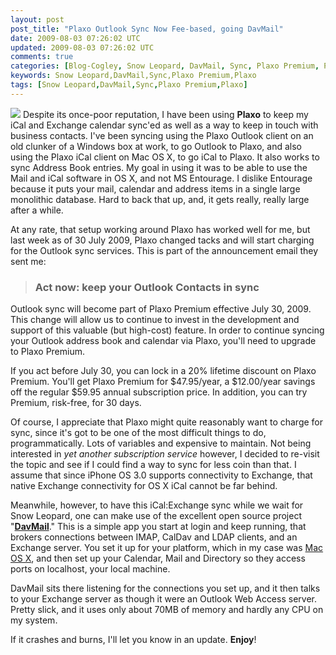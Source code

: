 ```yaml
---           
layout: post
post_title: "Plaxo Outlook Sync Now Fee-based, going DavMail"
date: 2009-08-03 07:26:02 UTC
updated: 2009-08-03 07:26:02 UTC
comments: true
categories: [Blog-Cogley, Snow Leopard, DavMail, Sync, Plaxo Premium, Plaxo]
keywords: Snow Leopard,DavMail,Sync,Plaxo Premium,Plaxo
tags: [Snow Leopard,DavMail,Sync,Plaxo Premium,Plaxo]
---
```

 
[<img class="right" src="http://farm3.static.flickr.com/2054/3784473088_5c566e77f2_m.jpg" />](http://www.flickr.com/photos/81796435@N00/3784473088 "View 'DavMail Gateway Settings' on Flickr.com")
Despite its once-poor reputation, I have been using **Plaxo** to keep my iCal and Exchange calendar sync'ed as well as a way to keep in touch with business contacts. I've been syncing using the Plaxo Outlook client on an old clunker of a Windows box at work, to go Outlook to Plaxo, and also using the Plaxo iCal client on Mac OS X, to go iCal to Plaxo. It also works to sync Address Book entries. My goal in using it was to be able to use the Mail and iCal software in OS X, and not MS Entourage. I dislike Entourage because it puts your mail, calendar and address items in a single large monolithic database. Hard to back that up, and, it gets really, really large after a while.  


At any rate, that setup working around Plaxo has worked well for me, but last week as of 30 July 2009, Plaxo changed tacks and will start charging for the Outlook sync services. This is part of the announcement email they sent me: 


> ### Act now: keep your Outlook Contacts in sync



Outlook sync will become part of Plaxo Premium effective July 30, 2009. This change will allow us to continue to invest in the development and support of this valuable (but high-cost) feature. In order to continue syncing your Outlook address book and calendar via Plaxo, you'll need to upgrade to Plaxo Premium. 


If you act before July 30, you can lock in a 20% lifetime discount on Plaxo Premium. You'll get Plaxo Premium for $47.95/year, a $12.00/year savings off the regular $59.95 annual subscription price. In addition, you can try Premium, risk-free, for 30 days. 


Of course, I appreciate that Plaxo might quite reasonably want to charge for sync, since it's got to be one of the most difficult things to do, programmatically. Lots of variables and expensive to maintain. Not being interested in _yet another subscription service_ however, I decided to re-visit the topic and see if I could find a way to sync for less coin than that. I assume that since iPhone OS 3.0 supports connectivity to Exchange, that native Exchange connectivity for OS X iCal cannot be far behind. 


Meanwhile, however, to have this iCal:Exchange sync while we wait for Snow Leopard, one can make use of the excellent open source project "[**DavMail**](http://davmail.sourceforge.net/index.html)." This is a simple app you start at login and keep running, that brokers connections between IMAP, CalDav and LDAP clients, and an Exchange server. You set it up for your platform, which in my case was [Mac OS X](http://davmail.sourceforge.net/macosxsetup.html), and then set up your Calendar, Mail and Directory so they access ports on localhost, your local machine. 


DavMail sits there listening for the connections you set up, and it then talks to your Exchange server as though it were an Outlook Web Access server. Pretty slick, and it uses only about 70MB of memory and hardly any CPU on my system. 


If it crashes and burns, I'll let you know in an update. **Enjoy**! 

